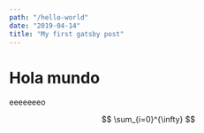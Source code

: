 ```yaml
---
path: "/hello-world"
date: "2019-04-14"
title: "My first gatsby post"
---
```


# Hola mundo

eeeeeeeo

$$
\sum_{i=0}^{\infty}
$$